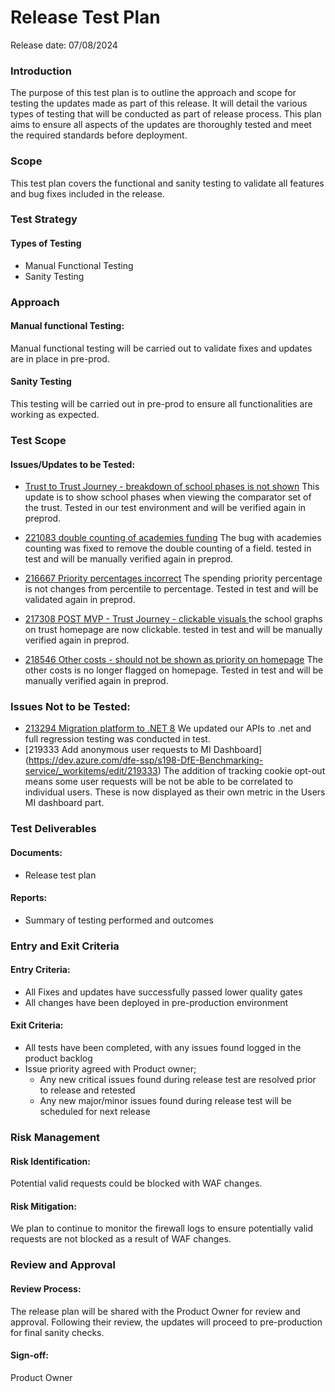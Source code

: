 ﻿# Release Test Plan
Release date: 07/08/2024

### Introduction
The purpose of this test plan is to outline the approach and scope for testing the updates made as part of this release. It will detail the various types of testing that will be conducted as part of release process.  This plan aims to ensure all aspects of the updates are thoroughly tested and meet the required standards before deployment.

### Scope
This test plan covers the functional and sanity testing to validate all features and bug fixes included in the release.

### Test Strategy
#### Types of Testing
- Manual Functional Testing
- Sanity Testing

### Approach
#### Manual functional Testing:
Manual functional testing will be carried out to validate fixes and updates are in place in pre-prod.
#### Sanity Testing
This testing will be carried out in pre-prod to ensure all functionalities are working as expected.

### Test Scope
#### Issues/Updates to be Tested:
- [Trust to Trust Journey - breakdown of school phases is not shown](https://dev.azure.com/dfe-ssp/s198-DfE-Benchmarking-service/_workitems/edit/217226)
This update is to show school phases when viewing the comparator set of the trust. Tested in our test environment and will be verified again in preprod. 

- [221083 double counting of academies funding](https://dev.azure.com/dfe-ssp/s198-DfE-Benchmarking-service/_workitems/edit/221083)
The bug with academies counting was fixed to remove the double counting of a field. tested in test and will be manually verified again in preprod. 
- [216667 Priority percentages incorrect](https://dev.azure.com/dfe-ssp/s198-DfE-Benchmarking-service/_workitems/edit/216667) The spending priority percentage is not changes from percentile to percentage. Tested in test and will be validated again in preprod. 
- [217308 POST MVP - Trust Journey - clickable visuals ](https://dev.azure.com/dfe-ssp/s198-DfE-Benchmarking-service/_workitems/edit/217308) the school graphs on trust homepage are now clickable. tested in test and will be manually verified again in preprod. 
- [218546 Other costs - should not be shown as priority on homepage](https://dev.azure.com/dfe-ssp/s198-DfE-Benchmarking-service/_workitems/edit/218546) The other costs is no longer flagged on homepage. Tested in test and will be manually verified again in preprod. 


### Issues Not to be Tested:
- [213294 Migration platform to .NET 8](https://dev.azure.com/dfe-ssp/s198-DfE-Benchmarking-service/_workitems/edit/213294)
We updated our APIs to .net and full regression testing was conducted in test. 
- [219333 Add anonymous user requests to MI Dashboard]  (https://dev.azure.com/dfe-ssp/s198-DfE-Benchmarking-service/_workitems/edit/219333)
  The addition of tracking cookie opt-out means some user requests will be not be able to be correlated to individual users. These is now displayed as their own metric in the Users MI dashboard part.
### Test Deliverables
#### Documents:
- Release test plan
#### Reports:
- Summary of testing performed and outcomes

### Entry and Exit Criteria
#### Entry Criteria:
- All Fixes and updates have successfully passed lower quality gates
- All changes have been deployed in pre-production environment

#### Exit Criteria:
- All tests have been completed, with any issues found logged in the product backlog
- Issue priority agreed with Product owner;
    - Any new critical issues found during release test are resolved prior to release and retested
    - Any new major/minor issues found during release test will be scheduled for next release


### Risk Management
#### Risk Identification:
Potential valid requests could be blocked with WAF changes.

#### Risk Mitigation:
We plan to continue to monitor the firewall logs to ensure potentially valid requests are not blocked as a result of WAF changes.
### Review and Approval
#### Review Process:
The release plan will be shared with the Product Owner for review and approval. Following their review, the updates will proceed to pre-production for final sanity checks.
#### Sign-off:
Product Owner
